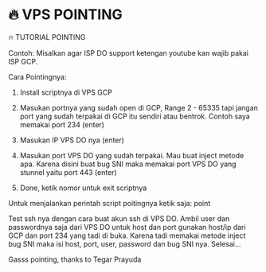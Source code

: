 # 🔥 VPS POINTING

🔥 TUTORIAL POINTING

Contoh:
Misalkan agar ISP DO support ketengan youtube kan wajib pakai ISP GCP.

Cara Pointingnya:
1. Install scriptnya di VPS GCP

2. Masukan portnya yang sudah open di GCP,
Range 2 - 65335 tapi jangan port yang sudah terpakai di GCP itu sendiri atau bentrok.
Contoh saya memakai port 234 (enter)

3. Masukan IP VPS DO nya (enter)

4. Masukan port VPS DO yang sudah terpakai. Mau buat inject metode apa. Karena disini buat bug SNI maka memakai port VPS DO yang stunnel yaitu port 443 (enter)

5. Done, ketik nomor untuk exit scriptnya

Untuk menjalankan perintah script poitingnya ketik saja: point

Test ssh nya dengan cara buat akun ssh di VPS DO.
Ambil user dan passwordnya saja dari VPS DO untuk host dan port gunakan host/ip dari GCP dan port 234 yang tadi di buka.
Karena tadi memakai metode inject bug SNI maka isi host, port, user, password dan bug SNI nya. Selesai...

Gasss pointing, thanks to Tegar Prayuda

